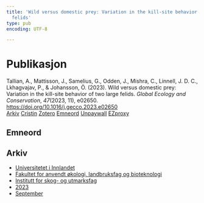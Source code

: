 ```yaml
---
title: 'Wild versus domestic prey: Variation in the kill-site behavior of two large
  felids'
type: pub
encoding: UTF-8

---
```

<h1>Publikasjon</h1>
<article id="csl-bib-container-T3GX437G" class="csl-bib-container">
  <div class="csl-bib-body"> <div class="csl-entry">Tallian, A., Mattisson, J., Samelius, G., Odden, J., Mishra, C., Linnell, J. D. C., Lkhagvajav, P., &#38; Johansson, Ö. (2023). Wild versus domestic prey: Variation in the kill-site behavior of two large felids. <i>Global Ecology and Conservation</i>, <i>47</i>(2023, 11), e02650. <a href="https://doi.org/10.1016/j.gecco.2023.e02650">https://doi.org/10.1016/j.gecco.2023.e02650</a></div> </div>
  <div class="csl-bib-buttons">
    <a href="#taxonomy-article-T3GX437G" alt="archive" class="csl-bib-button">Arkiv</a>
    <a href="https://app.cristin.no/results/show.jsf?id=2178543" alt="Cristin" class="csl-bib-button">Cristin</a>
    <a href="http://zotero.org/groups/5881554/items/T3GX437G" alt="Zotero" class="csl-bib-button">Zotero</a>
    <a href="#keywords-article-T3GX437G" alt="keywords" class="csl-bib-button">Emneord</a>
    <a href="https://doi.org/10.1016/j.gecco.2023.e02650" alt="Unpaywall" class="csl-bib-button">Unpaywall</a>
    <a href="https://doi.org/10.1016/j.gecco.2023.e02650" alt="EZproxy" class="csl-bib-button">EZproxy</a>
  </div>
  <div id="csl-bib-meta-container-T3GX437G"></div>
</article>
<div id="csl-bib-meta-T3GX437G" class="csl-bib-meta">
  <article id="keywords-article-T3GX437G" class="keywords-article">
    <h1>Emneord</h1>
    
  </article>
  <article id="taxonomy-article-T3GX437G" class="taxonomy-article">
    <h1>Arkiv</h1>
    <ul>
      <li>
        <a href="/nn/archive/?key=3DCRN523">Universitetet i Innlandet</a>
      </li>
      <li>
        <a href="/nn/archive/?key=T77LXH6D">Fakultet for anvendt økologi, landbruksfag og bioteknologi</a>
      </li>
      <li>
        <a href="/nn/archive/?key=7TRARPE3">Institutt for skog- og utmarksfag</a>
      </li>
      <li>
        <a href="/nn/archive/?key=WXLLSUEU">2023</a>
      </li>
      <li>
        <a href="/nn/archive/?key=AGMKHRCB">September</a>
      </li>
    </ul>
  </article>
</div>
